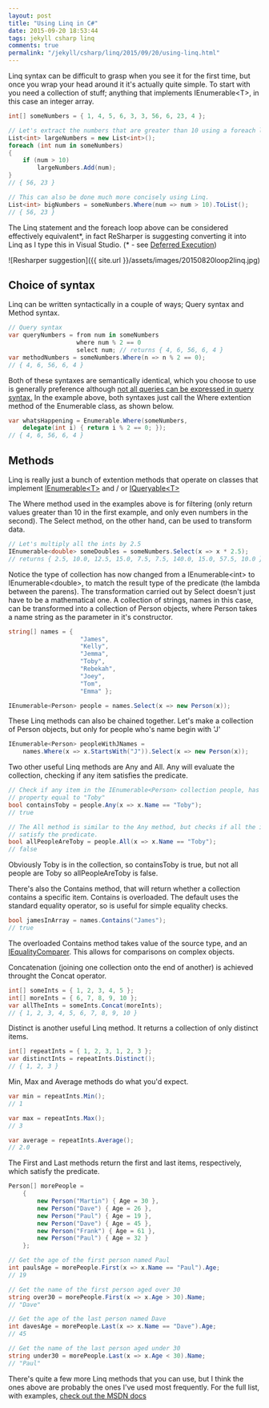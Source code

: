 ```yaml
---
layout: post
title: "Using Linq in C#"
date: 2015-09-20 18:53:44
tags: jekyll csharp linq
comments: true
permalink: "/jekyll/csharp/linq/2015/09/20/using-linq.html"
---
```


Linq syntax can be difficult to grasp when you see it for the first time, but once you wrap your head around it it's actually quite simple. To start with you need a collection of stuff; anything that implements IEnumerable\<T\>, in this case an integer array.

```csharp
int[] someNumbers = { 1, 4, 5, 6, 3, 3, 56, 6, 23, 4 };

// Let's extract the numbers that are greater than 10 using a foreach loop.
List<int> largeNumbers = new List<int>();
foreach (int num in someNumbers)
{
    if (num > 10)
        largeNumbers.Add(num);
}
// { 56, 23 }

// This can also be done much more concisely using Linq.
List<int> bigNumbers = someNumbers.Where(num => num > 10).ToList();
// { 56, 23 }
```

[msdn-deferred-execution]: https://msdn.microsoft.com/en-us/library/bb943859.aspx

The Linq statement and the foreach loop above can be considered effectively equivalent\*, in fact ReSharper is suggesting converting it into Linq as I type this in Visual Studio. (\* - see [Deferred Execution][msdn-deferred-execution])

![Resharper suggestion]({{ site.url }}/assets/images/20150820loop2linq.jpg)

## Choice of syntax

Linq can be written syntactically in a couple of ways; Query syntax and Method syntax.

```csharp
// Query syntax
var queryNumbers = from num in someNumbers
                   where num % 2 == 0
                   select num; // returns { 4, 6, 56, 6, 4 }
var methodNumbers = someNumbers.Where(n => n % 2 == 0);
// { 4, 6, 56, 6, 4 }
```

[msdn-syntaxes]: https://msdn.microsoft.com/en-us/library/vstudio/bb397947.aspx

Both of these syntaxes are semantically identical, which you choose to use is generally preference although [not all queries can be expressed in query syntax.][msdn-syntaxes] In the example above, both syntaxes just call the Where extention method of the Enumerable class, as shown below.

```csharp
var whatsHappening = Enumerable.Where(someNumbers,
    delegate(int i) { return i % 2 == 0; });
// { 4, 6, 56, 6, 4 }
```

## Methods

[msdn-ienumerable]: https://msdn.microsoft.com/en-us/library/9eekhta0(v=vs.110).aspx
[msdn-iqueryable]: https://msdn.microsoft.com/en-us/library/bb351562(v=vs.110).aspx

Linq is really just a bunch of extention methods that operate on classes that implement [IEnumerable\<T\>][msdn-ienumerable] and / or [IQueryable\<T\>][msdn-iqueryable]

The Where method used in the examples above is for filtering (only return values greater than 10 in the first example, and only even numbers in the second). The Select method, on the other hand, can be used to transform data.

```csharp
// Let's multiply all the ints by 2.5
IEnumerable<double> someDoubles = someNumbers.Select(x => x * 2.5);
// returns { 2.5, 10.0, 12.5, 15.0, 7.5, 7.5, 140.0, 15.0, 57.5, 10.0 }
```

Notice the type of collection has now changed from a IEnumerable\<int\> to IEnumerable\<double\>, to match the result type of the predicate (the lambda between the parens).
The transformation carried out by Select doesn't just have to be a mathematical one. A collection of strings, names in this case, can be transformed into a collection of Person objects, where Person takes a name string as the parameter in it's constructor.

```csharp
string[] names = {
                    "James",
                    "Kelly",
                    "Jemma",
                    "Toby",
                    "Rebekah",
                    "Joey",
                    "Tom",
                    "Emma" };

IEnumerable<Person> people = names.Select(x => new Person(x));
```

These Linq methods can also be chained together.
Let's make a collection of Person objects, but only for people who's name begin with 'J'

```csharp
IEnumerable<Person> peopleWithJNames =
    names.Where(x => x.StartsWith("J")).Select(x => new Person(x));
```

Two other useful Linq methods are Any and All. Any will evaluate the collection, checking if any item satisfies the predicate.

```csharp
// Check if any item in the IEnumerable<Person> collection people, has a Name
// property equal to "Toby"
bool containsToby = people.Any(x => x.Name == "Toby");
// true

// The All method is similar to the Any method, but checks if all the items
// satisfy the predicate.
bool allPeopleAreToby = people.All(x => x.Name == "Toby");
// false
```

Obviously Toby is in the collection, so containsToby is true, but not all people are Toby so allPeopleAreToby is false.

There's also the Contains method, that will return whether a collection contains a specific item. Contains is overloaded. The default uses the standard equality operator, so is useful for simple equality checks.

```csharp
bool jamesInArray = names.Contains("James");
// true
```

[msdn-iequalitycomparer]: https://msdn.microsoft.com/en-us/library/bb339118(v=vs.110).aspx

The overloaded Contains method takes value of the source type, and an [IEqualityComparer][msdn-iequalitycomparer]. This allows for comparisons on complex objects.

Concatenation (joining one collection onto the end of another) is achieved throught the Concat operator.

```csharp
int[] someInts = { 1, 2, 3, 4, 5 };
int[] moreInts = { 6, 7, 8, 9, 10 };
var allTheInts = someInts.Concat(moreInts);
// { 1, 2, 3, 4, 5, 6, 7, 8, 9, 10 }
```

Distinct is another useful Linq method. It returns a collection of only distinct items.

```csharp
int[] repeatInts = { 1, 2, 3, 1, 2, 3 };
var distinctInts = repeatInts.Distinct();
// { 1, 2, 3 }
```

Min, Max and Average methods do what you'd expect.

```csharp
var min = repeatInts.Min();
// 1

var max = repeatInts.Max();
// 3

var average = repeatInts.Average();
// 2.0

```

The First and Last methods return the first and last items, respectively, which satisfy the predicate.

```csharp
Person[] morePeople =
    {
        new Person("Martin") { Age = 30 },
        new Person("Dave") { Age = 26 },
        new Person("Paul") { Age = 19 },
        new Person("Dave") { Age = 45 },
        new Person("Frank") { Age = 61 },
        new Person("Paul") { Age = 32 }
    };

// Get the age of the first person named Paul
int paulsAge = morePeople.First(x => x.Name == "Paul").Age;
// 19

// Get the name of the first person aged over 30
string over30 = morePeople.First(x => x.Age > 30).Name;
// "Dave"

// Get the age of the last person named Dave
int davesAge = morePeople.Last(x => x.Name == "Dave").Age;
// 45

// Get the name of the last person aged under 30
string under30 = morePeople.Last(x => x.Age < 30).Name;
// "Paul"
```

There's quite a few more Linq methods that you can use, but I think the ones above are probably the ones I've used most frequently. For the full list, with examples, [check out the MSDN docs][msdn-ienumerable]
